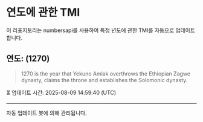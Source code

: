 
# 연도에 관한 TMI

이 리포지토리는 numbersapi를 사용하여 특정 년도에 관한 TMI를 자동으로 업데이트합니다.

## 연도: (1270)
> 1270 is the year that Yekuno Amlak overthrows the Ethiopian Zagwe dynasty, claims the throne and establishes the Solomonic dynasty.

⏳ 업데이트 시간: 2025-08-09 14:59:40 (UTC)

---
자동 업데이트 봇에 의해 관리됩니다.

